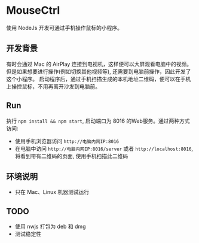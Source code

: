 # MouseCtrl

使用 NodeJs 开发可通过手机操作鼠标的小程序。

## 开发背景

有时会通过 Mac 的 AirPlay 连接到电视机，这样便可以大屏观看电脑中的视频。但是如果想要进行操作(例如切换其他视频等), 还需要到电脑前操作，因此开发了这个小程序。
启动程序后，通过手机扫描生成的本机地址二维码，便可以在手机上操控鼠标，不用再离开沙发到电脑前。

## Run

执行 `npm install && npm start`, 启动端口为 8016 的Web服务。通过两种方式访问:

- 使用手机浏览器访问 `http://电脑内网IP:8016`
- 在电脑中访问 `http://电脑内网IP:8016/server` 或者 `http://localhost:8016`, 将看到带有二维码的页面, 使用手机扫描此二维码

## 环境说明

- 只在 Mac、Linux 机器测试运行

## TODO

- 使用 nwjs 打包为 deb 和 dmg
- 测试稳定性
